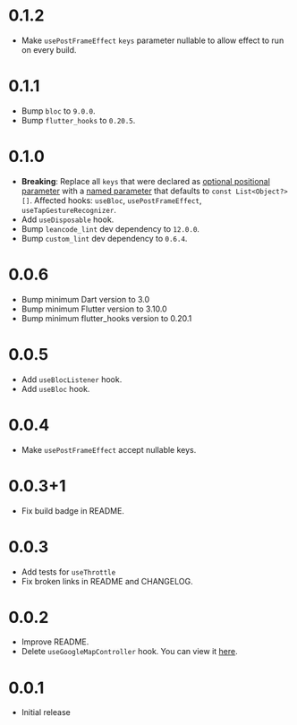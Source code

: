 # 0.1.2

- Make `usePostFrameEffect` `keys` parameter nullable to allow effect to run on every build.

# 0.1.1

- Bump `bloc` to `9.0.0`.
- Bump `flutter_hooks` to `0.20.5`.

# 0.1.0

- **Breaking**: Replace all `keys` that were declared as [optional positional parameter](https://dart.dev/language/functions#optional-positional-parameters) with a [named parameter](https://dart.dev/language/functions#named-parameters) that defaults to `const List<Object?>[]`. Affected hooks: `useBloc`, `usePostFrameEffect`, `useTapGestureRecognizer`.
- Add `useDisposable` hook.
- Bump `leancode_lint` dev dependency to `12.0.0`.
- Bump `custom_lint` dev dependency to `0.6.4`.

# 0.0.6

- Bump minimum Dart version to 3.0
- Bump minimum Flutter version to 3.10.0
- Bump minimum flutter_hooks version to 0.20.1

# 0.0.5

- Add `useBlocListener` hook.
- Add `useBloc` hook.

# 0.0.4

- Make `usePostFrameEffect` accept nullable keys.

# 0.0.3+1

- Fix build badge in README.

# 0.0.3

- Add tests for `useThrottle`
- Fix broken links in README and CHANGELOG.

# 0.0.2

- Improve README.
- Delete `useGoogleMapController` hook. You can view it
  [here](https://github.com/leancodepl/flutter_corelibrary/blob/leancode_hooks-v0.0.1/packages/leancode_hooks/lib/src/use_google_map_controller.dart).

# 0.0.1

- Initial release
